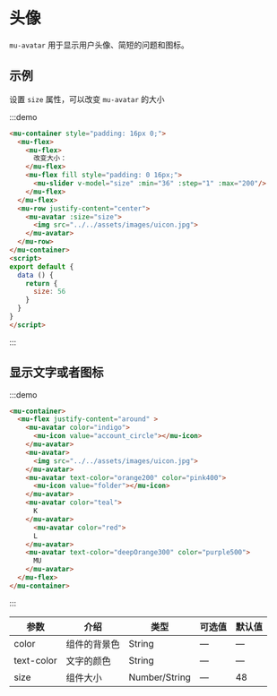 # 头像

`mu-avatar` 用于显示用户头像、简短的问题和图标。

## 示例

设置 `size` 属性，可以改变 `mu-avatar` 的大小

:::demo
```html
<mu-container style="padding: 16px 0;">
  <mu-flex>
    <mu-flex>
      改变大小：
    </mu-flex>
    <mu-flex fill style="padding: 0 16px;">
      <mu-slider v-model="size" :min="36" :step="1" :max="200"/>
    </mu-flex>
  </mu-flex>
  <mu-row justify-content="center">
    <mu-avatar :size="size">
      <img src="../../assets/images/uicon.jpg">
    </mu-avatar>
  </mu-row>
</mu-container>
<script>
export default {
  data () {
    return {
      size: 56
    }
  }
}
</script>
```
:::

## 显示文字或者图标

:::demo
```html
<mu-container>
  <mu-flex justify-content="around" >
    <mu-avatar color="indigo">
      <mu-icon value="account_circle"></mu-icon>
    </mu-avatar>
    <mu-avatar>
      <img src="../../assets/images/uicon.jpg">
    </mu-avatar>
    <mu-avatar text-color="orange200" color="pink400">
      <mu-icon value="folder"></mu-icon>
    </mu-avatar>
    <mu-avatar color="teal">
      K
    </mu-avatar>
      <mu-avatar color="red">
      L
    </mu-avatar>
    <mu-avatar text-color="deepOrange300" color="purple500">
      MU
    </mu-avatar>
  </mu-flex>
</mu-container>
```
:::

| 参数 | 介绍 | 类型 | 可选值 | 默认值 |
|------|------|------|------|------|
| color | 组件的背景色 | String | — | — |
| text-color| 文字的颜色 | String | — | — |
| size | 组件大小 | Number/String | — | 48 |


<script>
export default {
  data () {
    return {
      size: 56
    }
  }
}
</script>

